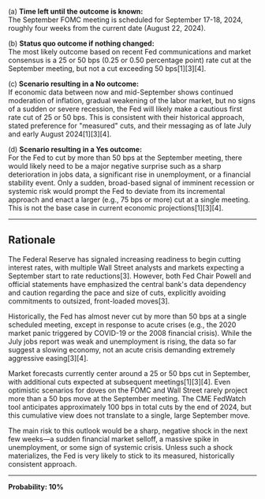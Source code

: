(a) **Time left until the outcome is known:**  
The September FOMC meeting is scheduled for September 17-18, 2024, roughly four weeks from the current date (August 22, 2024).

(b) **Status quo outcome if nothing changed:**  
The most likely outcome based on recent Fed communications and market consensus is a 25 or 50 bps (0.25 or 0.50 percentage point) rate cut at the September meeting, but not a cut exceeding 50 bps[1][3][4].

(c) **Scenario resulting in a No outcome:**  
If economic data between now and mid-September shows continued moderation of inflation, gradual weakening of the labor market, but no signs of a sudden or severe recession, the Fed will likely make a cautious first rate cut of 25 or 50 bps. This is consistent with their historical approach, stated preference for "measured" cuts, and their messaging as of late July and early August 2024[1][3][4].

(d) **Scenario resulting in a Yes outcome:**  
For the Fed to cut by more than 50 bps at the September meeting, there would likely need to be a major negative surprise such as a sharp deterioration in jobs data, a significant rise in unemployment, or a financial stability event. Only a sudden, broad-based signal of imminent recession or systemic risk would prompt the Fed to deviate from its incremental approach and enact a larger (e.g., 75 bps or more) cut at a single meeting. This is not the base case in current economic projections[1][3][4].

---

## Rationale

The Federal Reserve has signaled increasing readiness to begin cutting interest rates, with multiple Wall Street analysts and markets expecting a September start to rate reductions[3]. However, both Fed Chair Powell and official statements have emphasized the central bank's data dependency and caution regarding the pace and size of cuts, explicitly avoiding commitments to outsized, front-loaded moves[3].

Historically, the Fed has almost never cut by more than 50 bps at a single scheduled meeting, except in response to acute crises (e.g., the 2020 market panic triggered by COVID-19 or the 2008 financial crisis). While the July jobs report was weak and unemployment is rising, the data so far suggest a slowing economy, not an acute crisis demanding extremely aggressive easing[3][4].

Market forecasts currently center around a 25 or 50 bps cut in September, with additional cuts expected at subsequent meetings[1][3][4]. Even optimistic scenarios for doves on the FOMC and Wall Street rarely project more than a 50 bps move at the September meeting. The CME FedWatch tool anticipates approximately 100 bps in total cuts by the end of 2024, but this cumulative view does not translate to a single, large September move.

The main risk to this outlook would be a sharp, negative shock in the next few weeks—a sudden financial market selloff, a massive spike in unemployment, or some sign of systemic crisis. Unless such a shock materializes, the Fed is very likely to stick to its measured, historically consistent approach.

---

**Probability: 10%**